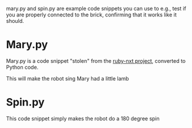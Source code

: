 mary.py and spin.py are example code snippets you can use to e.g., test if you are properly connected to the brick, confirming that it 
works like it should. 

# Mary.py

Mary.py is a code snippet "stolen" from the [ruby-nxt project](https://github.com/jaehess/ruby-nxt/blob/master/examples/mary.rb), converted to Python code.

This will make the robot sing Mary had a little lamb

# Spin.py

This code snippet simply makes the robot do a 180 degree spin

